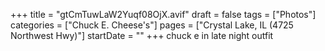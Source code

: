 +++
title = "gtCmTuwLaW2Yuqf08OjX.avif"
draft = false
tags = ["Photos"]
categories = ["Chuck E. Cheese's"]
pages = ["Crystal Lake, IL (4725 Northwest Hwy)"]
startDate = ""
+++
chuck e in late night outfit
